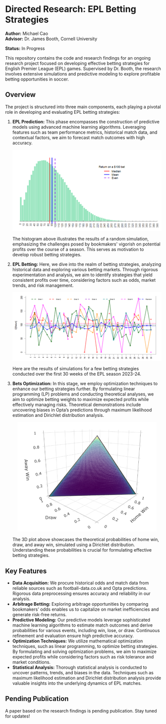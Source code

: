 # Directed Research: EPL Betting Strategies
**Author:** Michael Cao  
**Advisor:** Dr. James Booth, Cornell University

**Status:** In Progress

This repository contains the code and research findings for an ongoing research project focused on developing effective betting strategies for English Premier League (EPL) games. Supervised by Dr. Booth, the research involves extensive simulations and predictive modeling to explore profitable betting opportunities in soccer.

## Overview
The project is structured into three main components, each playing a pivotal role in developing and evaluating EPL betting strategies:

1. **EPL Prediction:** This phase encompasses the construction of predictive models using advanced machine learning algorithms. Leveraging features such as team performance metrics, historical match data, and contextual factors, we aim to forecast match outcomes with high accuracy.
   
   <p align="center">
   <img src="https://github.com/mic-cao/EPL-Betting-Strategies/blob/main/plots/plot1.png" alt="Histogram of Random Simulation Results" width="600">
   </p>

   The histogram above illustrates the results of a random simulation, emphasizing the challenges posed by bookmakers' vigorish on potential profits over the course of a season. This serves as motivation to develop robust betting strategies.

3. **EPL Betting:** Here, we dive into the realm of betting strategies, analyzing historical data and exploring various betting markets. Through rigorous experimentation and analysis, we aim to identify strategies that yield consistent profits over time, considering factors such as odds, market trends, and risk management.

   <p align="center">
   <img src="https://github.com/mic-cao/EPL-Betting-Strategies/blob/main/plots/plot3.png" alt="Simulation Results" width="750">
   </p>

   Here are the results of simulations for a few betting strategies conducted over the first 30 weeks of the EPL season 2023-24.

5. **Bets Optimization:** In this stage, we employ optimization techniques to enhance our betting strategies further. By formulating linear programming (LP) problems and conducting theoretical analyses, we aim to optimize betting weights to maximize expected profits while effectively managing risks. Theoretical demonstrations include uncovering biases in Opta’s predictions through maximum likelihood estimation and Dirichlet distribution analysis.

   <p align="center">
   <img src="https://github.com/mic-cao/EPL-Betting-Strategies/blob/main/plots/plot2.png" alt="3D Plot of Theoretical Probabilities" width="450">
   </p>

   The 3D plot above showcases the theoretical probabilities of home win, draw, and away win, simulated using a Dirichlet distribution. Understanding these probabilities is crucial for formulating effective betting strategies.

## Key Features
- **Data Acquisition:** We procure historical odds and match data from reliable sources such as football-data.co.uk and Opta predictions. Rigorous data preprocessing ensures accuracy and reliability in our analysis.
- **Arbitrage Betting:** Exploring arbitrage opportunities by comparing bookmakers' odds enables us to capitalize on market inefficiencies and generate risk-free returns.
- **Predictive Modeling:** Our predictive models leverage sophisticated machine learning algorithms to estimate match outcomes and derive probabilities for various events, including win, lose, or draw. Continuous refinement and evaluation ensure high predictive accuracy.
- **Optimization Techniques:** We utilize mathematical optimization techniques, such as linear programming, to optimize betting strategies. By formulating and solving optimization problems, we aim to maximize expected profits while considering factors such as risk tolerance and market conditions.
- **Statistical Analysis:** Thorough statistical analysis is conducted to uncover patterns, trends, and biases in the data. Techniques such as maximum likelihood estimation and Dirichlet distribution analysis provide valuable insights into the underlying dynamics of EPL matches.

## Pending Publication
A paper based on the research findings is pending publication. Stay tuned for updates!
